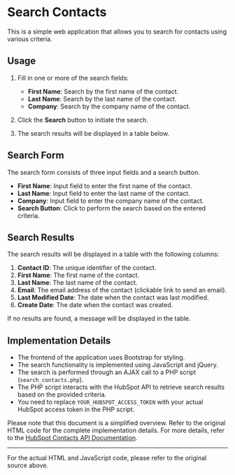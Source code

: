 # Search Contacts

This is a simple web application that allows you to search for contacts using various criteria.

## Usage

1. Fill in one or more of the search fields:
   - **First Name**: Search by the first name of the contact.
   - **Last Name**: Search by the last name of the contact.
   - **Company**: Search by the company name of the contact.

2. Click the **Search** button to initiate the search.

3. The search results will be displayed in a table below.

## Search Form

The search form consists of three input fields and a search button.

- **First Name**: Input field to enter the first name of the contact.
- **Last Name**: Input field to enter the last name of the contact.
- **Company**: Input field to enter the company name of the contact.
- **Search Button**: Click to perform the search based on the entered criteria.

## Search Results

The search results will be displayed in a table with the following columns:

1. **Contact ID**: The unique identifier of the contact.
2. **First Name**: The first name of the contact.
3. **Last Name**: The last name of the contact.
4. **Email**: The email address of the contact (clickable link to send an email).
5. **Last Modified Date**: The date when the contact was last modified.
6. **Create Date**: The date when the contact was created.

If no results are found, a message will be displayed in the table.

## Implementation Details

- The frontend of the application uses Bootstrap for styling.
- The search functionality is implemented using JavaScript and jQuery.
- The search is performed through an AJAX call to a PHP script (`search_contacts.php`).
- The PHP script interacts with the HubSpot API to retrieve search results based on the provided criteria.
- You need to replace `YOUR_HUBSPOT_ACCESS_TOKEN` with your actual HubSpot access token in the PHP script.

Please note that this document is a simplified overview. Refer to the original HTML code for the complete implementation details.
For more details, refer to the [HubSpot Contacts API Documentation](https://developers.hubspot.com/docs/api/crm/contacts).

---

For the actual HTML and JavaScript code, please refer to the original source above.
